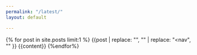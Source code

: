```yaml
---
permalink: "/latest/"
layout: default

---
```


{% for post in site.posts limit:1 %}
  {{post | replace: "<!doctype html>", "" | replace: "\<nav", "" }}
  {{content}}
{%endfor%}
